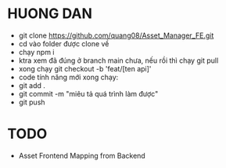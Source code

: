 # HUONG DAN
- git clone https://github.com/quang08/Asset_Manager_FE.git
- cd vào folder được clone về 
- chạy npm i
- ktra xem đã đúng ở branch main chưa, nếu rồi thì chạy git pull 
- xong chạy git checkout -b 'feat/[ten api]'
- code tính năng mới xong chạy:
 - git add .
 - git commit -m "miêu tả quá trình làm được"
 - git push 

# TODO
- Asset Frontend Mapping from Backend
